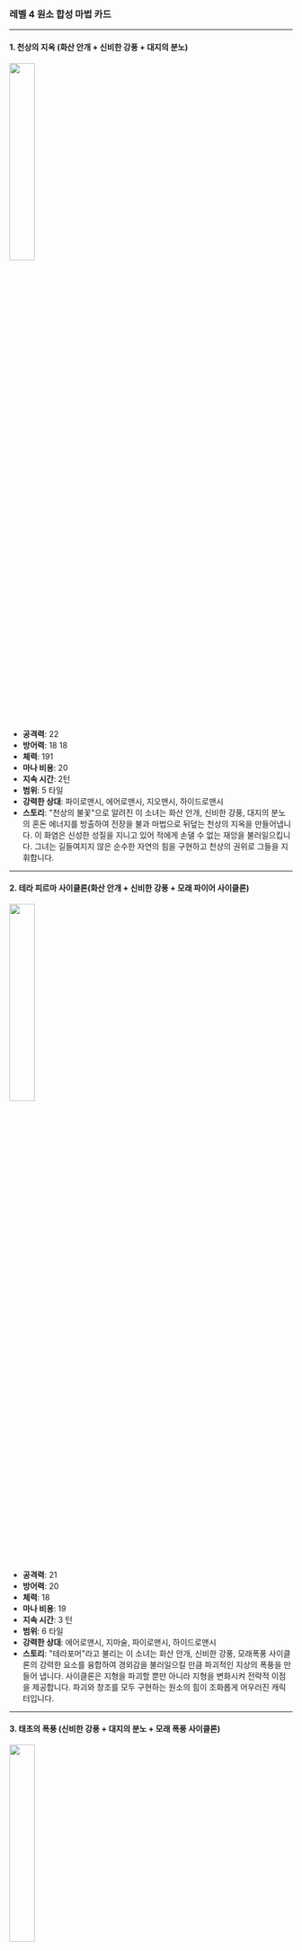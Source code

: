 ### 레벨 4 원소 합성 마법 카드

---

#### 1. 천상의 지옥 (화산 안개 + 신비한 강풍 + 대지의 분노)
  <img src="./Harbinger of the Cosmos.png" width="30%"></img>

- **공격력**: 22
- **방어력**: 18 18
- **체력**: 191   
- **마나 비용**: 20
- **지속 시간**: 2턴
- **범위**: 5 타일
- **강력한 상대**: 파이로맨시, 에어로맨시, 지오맨시, 하이드로맨시
- **스토리**: "천상의 불꽃"으로 알려진 이 소녀는 화산 안개, 신비한 강풍, 대지의 분노의 혼돈 에너지를 방출하여 전장을 불과 마법으로 뒤덮는 천상의 지옥을 만들어냅니다. 이 화염은 신성한 성질을 지니고 있어 적에게 손댈 수 없는 재앙을 불러일으킵니다. 그녀는 길들여지지 않은 순수한 자연의 힘을 구현하고 천상의 권위로 그들을 지휘합니다.

---

#### 2. 테라 피르마 사이클론(화산 안개 + 신비한 강풍 + 모래 파이어 사이클론)
  <img src="./Harbinger of the Cosmos.png" width="30%"></img>

- **공격력**: 21
- **방어력**: 20
- **체력**: 18
- **마나 비용**: 19
- **지속 시간**: 3 턴
- **범위**: 6 타일
- **강력한 상대**: 에어로맨시, 지마술, 파이로맨시, 하이드로맨시
- **스토리**: "테라포머"라고 불리는 이 소녀는 화산 안개, 신비한 강풍, 모래폭풍 사이클론의 강력한 요소를 융합하여 경외감을 불러일으킬 만큼 파괴적인 지상의 폭풍을 만들어 냅니다. 사이클론은 지형을 파괴할 뿐만 아니라 지형을 변화시켜 전략적 이점을 제공합니다. 파괴와 창조를 모두 구현하는 원소의 힘이 조화롭게 어우러진 캐릭터입니다.

---

#### 3. 태초의 폭풍 (신비한 강풍 + 대지의 분노 + 모래 폭풍 사이클론)
  <img src="./Harbinger of the Cosmos.png" width="30%"></img>

- **공격력**: 23
- **방어력**: 17 17
- **체력**: 17
- **마나 비용**: 18
- **지속 시간**: 2턴
- **범위**: 5 타일
- **강력한 상대**: 에어로맨시, 지마술, 파이로맨시, 하이드로맨시
- **스토리**: "폭풍의 눈"으로 알려진 그녀는 신비한 강풍, 대지의 분노, 모래폭풍 사이클론을 결합하여 태초의 폭풍을 만들어냅니다. 이 고대 폭풍은 원소의 힘이 길들여지지 않고 무한했던 세계의 기원을 떠올리게 합니다. 그녀는 이 원초적인 에너지를 활용하여 폭풍을 일으켜 적을 혼란에 빠뜨리고 궤멸시킵니다. 그녀의 아우라는 헤아릴 수 없는 원소의 힘을 발산합니다.

---

레벨 4 원소 합성 카드는 원소 시너지의 모든 잠재력을 보여주는 원소 능력의 전형입니다. 여러 가지 원소 힘을 제어할 수 있는 이 카드는 마법 생태계에 비교할 수 없는 깊이와 복잡성을 더하는 강력한 카드입니다. 이 레벨의 마녀들은 개별 원소의 한계를 초월하여 전례 없는 새로운 형태의 마법으로 통합했습니다.